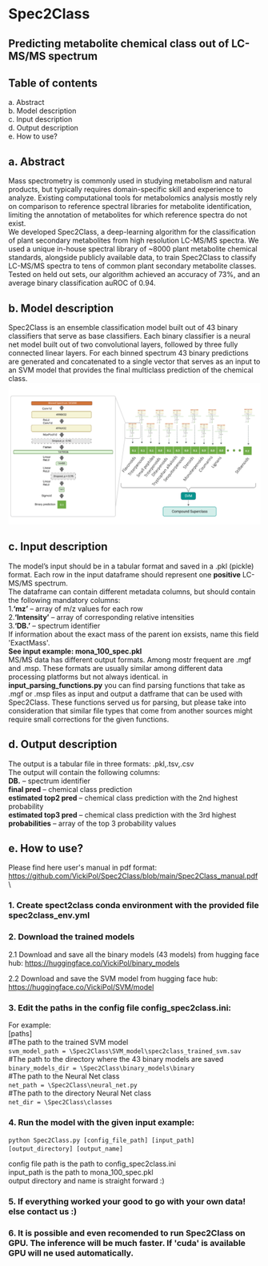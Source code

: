 Spec2Class
==========

Predicting metabolite chemical class out of LC-MS/MS spectrum
-------------------------------------------------------------

Table of contents
-----------------

a. Abstract  
b. Model description  
c. Input description  
d. Output description  
e. How to use?  
  

a. Abstract
-----------

Mass spectrometry is commonly used in studying metabolism and natural products, but typically requires domain-specific skill and experience to analyze. Existing computational tools for metabolomics analysis mostly rely on comparison to reference spectral libraries for metabolite identification, limiting the annotation of metabolites for which reference spectra do not exist.  
We developed Spec2Class, a deep-learning algorithm for the classification of plant secondary metabolites from high resolution LC-MS/MS spectra. We used a unique in-house spectral library of ~8000 plant metabolite chemical standards, alongside publicly available data, to train Spec2Class to classify LC-MS/MS spectra to tens of common plant secondary metabolite classes. Tested on held out sets, our algorithm achieved an accuracy of 73%, and an average binary classification auROC of 0.94.

b. Model description
--------------------

Spec2Class is an ensemble classification model built out of 43 binary classifiers that serve as base classifiers. Each binary classifier is a neural net model built out of two convolutional layers, followed by three fully connected linear layers. For each binned spectrum 43 binary predictions are generated and concatenated to a single vector that serves as an input to an SVM model that provides the final multiclass prediction of the chemical class.  
![image](https://github.com/VickiPol/Spec2Class/blob/main/architecture_v1.png)

c. Input description
--------------------

The model’s input should be in a tabular format and saved in a .pkl (pickle) format. Each row in the input dataframe should represent one **positive** LC-MS/MS spectrum.  
The dataframe can contain different metadata columns, but should contain the following mandatory columns:  
1.**‘mz’** – array of m/z values for each row  
2.**‘Intensity’** – array of corresponding relative intensities  
3.**‘DB.’** – spectrum identifier  
If information about the exact mass of the parent ion exsists, name this field 'ExactMass'.  
**See input example: mona\_100\_spec.pkl**  
MS/MS data has different output formats. Among mostr frequent are .mgf and .msp. These formats are usually similar among different data processing platforms but not always identical.
in **input_parsing_functions.py** you can find parsing functions that take as .mgf or .msp files as input and output a datframe that can be used with Spec2Class. These functions served us for parsing, but please take into consideration that similar file types that come from another sources might require small corrections for the given functions. 

d. Output description
---------------------

The output is a tabular file in three formats: .pkl,.tsv,.csv  
The output will contain the following columns:  
**DB.** – spectrum identifier  
**final pred** – chemical class prediction  
**estimated top2 pred** – chemical class prediction with the 2nd highest probability  
**estimated top3 pred** – chemical class prediction with the 3rd highest  
**probabilities** – array of the top 3 probability values  

e. How to use?
--------------

Please find here user's manual in pdf format:\
https://github.com/VickiPol/Spec2Class/blob/main/Spec2Class_manual.pdf \
### 1\. Create spect2class conda environment with the provided file spec2class_env.yml  
  
### 2\. Download the trained models  
2.1 Download and save all the binary models (43 models) from hugging face hub: https://huggingface.co/VickiPol/binary_models  
  
2.2 Download and save the SVM model from hugging face hub: https://huggingface.co/VickiPol/SVM/model  
  
### 3\. Edit the paths in the config file config_spec2class.ini:  
  
For example:  
\[paths\]  
#The path to the trained SVM model\
`svm_model_path = \Spec2Class\SVM_model\spec2class_trained_svm.sav` \
#The path to the directory where the 43 binary models are saved \
`binary_models_dir = \Spec2Class\binary_models\binary`   
#The path to the Neural Net class   
`net_path = \Spec2Class\neural_net.py`    
#The path to the directory Neural Net class   
`net_dir = \Spec2Class\classes`   
  
### 4\. Run the model with the given input example:  
  
`python Spec2Class.py [config_file_path] [input_path] [output_directory] [output_name]`  
  
config file path is the path to config\_spec2class.ini  
input\_path is the path to mona\_100\_spec.pkl  
output directory and name is straight forward :)  
  
### 5\. If everything worked your good to go with your own data! else contact us :)  
  
### 6\. It is possible and even recomended to run Spec2Class on GPU. The inference will be much faster. If 'cuda' is available GPU will ne used automatically.
